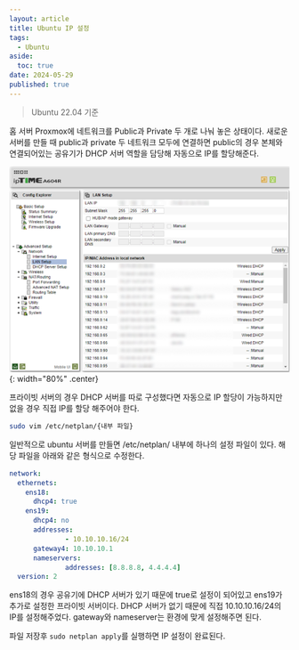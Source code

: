 ```yaml
---
layout: article
title: Ubuntu IP 설정
tags:
  - Ubuntu
aside:
  toc: true
date: 2024-05-29
published: true
---
```

> Ubuntu 22.04 기준

홈 서버 Proxmox에 네트워크를  Public과 Private 두 개로 나눠 놓은 상태이다. 새로운 서버를 만들 때 public과 private 두 네트워크 모두에 연결하면 public의 경우 본체와 연결되어있는 공유기가 DHCP 서버 역할을 담당해 자동으로 IP를 할당해준다. 

![](/assets/images/공유기%20DHCP.png){: width="80%" .center}


프라이빗 서버의 경우 DHCP 서버를 따로 구성했다면 자동으로 IP 할당이 가능하지만 없을 경우 직접 IP를 할당 해주어야 한다.
```sh
sudo vim /etc/netplan/{내부 파일}
```
일반적으로 ubuntu 서버를 만들면 /etc/netplan/ 내부에 하나의 설정 파일이 있다. 해당 파일을 아래와 같은 형식으로 수정한다.

```yaml
network:
  ethernets:
    ens18:
      dhcp4: true
    ens19:
      dhcp4: no
      addresses:
              - 10.10.10.16/24
      gateway4: 10.10.10.1
      nameservers:
              addresses: [8.8.8.8, 4.4.4.4]
  version: 2
```
ens18의 경우 공유기에 DHCP 서버가 있기 때문에 true로 설정이 되어있고 ens19가 추가로 설정한 프라이빗 서버이다. DHCP 서버가 없기 때문에 직접 10.10.10.16/24의 IP를 설정해주었다. gateway와 nameserver는 환경에 맞게 설정해주면 된다.

파일 저장후 `sudo netplan apply`를 실행하면 IP 설정이 완료된다.


<script src="https://gist.github.com/devch1013/66f5fbb06d592a21382846b0b39b7d1b.js"></script>